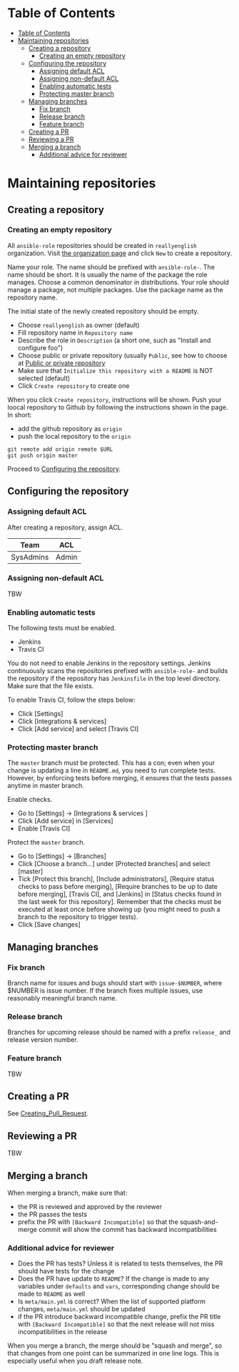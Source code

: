 Table of Contents
=================

  * [Table of Contents](#table-of-contents)
  * [Maintaining repositories](#maintaining-repositories)
    * [Creating a repository](#creating-a-repository)
      * [Creating an empty repository](#creating-an-empty-repository)
    * [Configuring the repository](#configuring-the-repository)
      * [Assigning default ACL](#assigning-default-acl)
      * [Assigning non-default ACL](#assigning-non-default-acl)
      * [Enabling automatic tests](#enabling-automatic-tests)
      * [Protecting master branch](#protecting-master-branch)
    * [Managing branches](#managing-branches)
      * [Fix branch](#fix-branch)
      * [Release branch](#release-branch)
      * [Feature branch](#feature-branch)
    * [Creating a PR](#creating-a-pr)
    * [Reviewing a PR](#reviewing-a-pr)
    * [Merging a branch](#merging-a-branch)
      * [Additional advice for reviewer](#additional-advice-for-reviewer)

# Maintaining repositories

## Creating a repository

### Creating an empty repository

All `ansible-role` repositories should be created in `reallyenglish` organization. Visit
[the organization page](https://github.com/reallyenglish) and click `New` to
create a repository.

Name your role. The name should be prefixed with `ansible-role-`. The name
should be short. It is usually the name of the package the role manages. Choose
a common denominator in distributions. Your role should manage a package, not
multiple packages. Use the package name as the repository name.

The initial state of the newly created repository should be empty. 

* Choose `reallyenglish` as owner (default)
* Fill repository name in `Repository name`
* Describe the role in `Description` (a short one, such as "Install and configure foo")
* Choose public or private repository (usually `Public`, see how to choose at
  [Public or private repository](../../Policy.md#public-or-private-repository)
* Make sure that `Initialize this repository with a README` is NOT selected (default)
* Click `Create repository` to create one

When you click `Create repository`, instructions will be shown. Push your
loocal repository to Github by following the instructions shown in the page. In
short:

* add the github repository as `origin`
* push the local repository to the `origin`

```
git remote add origin remote $URL
git push origin master
```

Proceed to [Configuring the repository](#configuring-the-repository).

## Configuring the repository

### Assigning default ACL

After creating a repository, assign ACL.

| Team | ACL |
|------|-----|
| SysAdmins | Admin |

### Assigning non-default ACL

TBW

### Enabling automatic tests

The following tests must be enabled.

* Jenkins
* Travis CI

You do not need to enable Jenkins in the repository settings. Jenkins
continuously scans the repositories prefixed with `ansible-role-` and builds
the repository if the repository has `Jenkinsfile` in the top level directory.
Make sure that the file exists.

To enable Travis CI, follow the steps below:

* Click [Settings]
* Click [Integrations & services]
* Click [Add service] and select [Travis CI]

### Protecting master branch

The `master` branch must be protected. This has a con; even when your change is
updating a line in `README.md`, you need to run complete tests. However, by
enforcing tests before merging, it ensures that the tests passes anytime in
master branch.

Enable checks.

* Go to [Settings] -> [Integrations & services ]
* Click [Add service] in [Services]
* Enable [Travis CI]

Protect the `master` branch.

* Go to [Settings] -> [Branches]
* Click [Choose a branch...] under [Protected branches] and select [master]
* Tick [Protect this branch], [Include administrators], [Require status checks
  to pass before merging], [Require branches to be up to date before merging],
  [Travis CI], and [Jenkins] in [Status checks found in the last week for this
  repository]. Remember that the checks must be executed at least once before
  showing up (you might need to push a branch to the repository to trigger
  tests).
* Click [Save changes]

## Managing branches

### Fix branch

Branch name for issues and bugs should start with `issue-$NUMBER`, where
$NUMBER is issue number. If the branch fixes multiple issues, use reasonably
meaningful branch name.

### Release branch

Branches for upcoming release should be named with a prefix `release_` and
release version number.

### Feature branch

TBW

## Creating a PR

See [Creating_Pull_Request](../Creating_Pull_Request).

## Reviewing a PR

TBW

## Merging a branch

When merging a branch, make sure that:

* the PR is reviewed and approved by the reviewer
* the PR passes the tests
* prefix the PR with `[Backward Incompatible]` so that the squash-and-merge
  commit will show the commit has backward incompatibilities

### Additional advice for reviewer

* Does the PR has tests? Unless it is related to tests themselves, the PR
  should have tests for the change
* Does the PR have update to `README`? If the change is made to any variables
  under `defaults` and `vars`, corresponding change should be made to `README`
  as well
* Is `meta/main.yml` is correct? When the list of supported platform changes,
  `meta/main.yml` should be updated
* if the PR introduce backward incompatible change, prefix the PR title with
  `[Backward Incompatible]` so that the next release will not miss
  incompatibilities in the release

When you merge a branch, the merge should be "squash and merge", so that
changes from one point can be summarized in one line logs. This is especially
useful when you draft release note.


